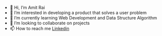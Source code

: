 - 👋 Hi, I’m Amit Rai
- 👀 I’m interested in developing a product that solves a user problem
- 🌱 I’m currently learning Web Development and Data Structure Algorithm
- 💞️ I’m looking to collaborate on projects
- 📫 How to reach me <a href="https://www.linkedin.com/in/amitrai50/" class="button">Linkedin</a>

<!---
Amitrai011/Amitrai011 is a ✨ special ✨ repository because its `README.md` (this file) appears on your GitHub profile.
You can click the Preview link to take a look at your changes.
--->
